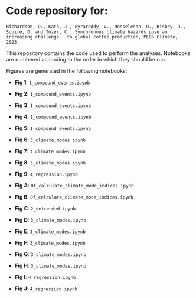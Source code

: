 Code repository for:
====================

    Richardson, D., Kath, J., Byrareddy, V., Monselesan, D., Risbey, J., Squire, D. and Tozer, C.: Synchronous climate hazards pose an increasing challenge   to global coffee production, PLOS Climate, 2023.

This repository contains the code used to perform the analyses. Notebooks are numbered according to the order in which they should be run.

Figures are generated in the following notebooks:
- **Fig 1**: `1_compound_events.ipynb`
- **Fig 2**: `1_compound_events.ipynb`
- **Fig 3**: `1_compound_events.ipynb`
- **Fig 4**: `1_compound_events.ipynb`
- **Fig 5**: `1_compound_events.ipynb`
- **Fig 6**: `3_climate_modes.ipynb`
- **Fig 7**: `3_climate_modes.ipynb`
- **Fig 8**: `3_climate_modes.ipynb`
- **Fig 9**: `4_regression.ipynb`

- **Fig A**: `0f_calculate_climate_mode_indices.ipynb`
- **Fig B**: `0f_calculate_climate_mode_indices.ipynb`
- **Fig C**: `2_detrended.ipynb`
- **Fig D**: `3_climate_modes.ipynb`
- **Fig E**: `3_climate_modes.ipynb`
- **Fig F**: `3_climate_modes.ipynb`
- **Fig G**: `3_climate_modes.ipynb`
- **Fig H**: `3_climate_modes.ipynb`
- **Fig I**: `4_regression.ipynb`
- **Fig J**: `4_regression.ipynb`
